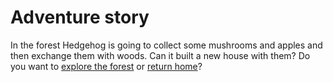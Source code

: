 # Adventure story
In the forest Hedgehog is going to collect some mushrooms and apples and then exchange them with woods.
Can it built a new house with them?
Do you want to [explore the forest](./forest.md) or [return home](home.md)?

